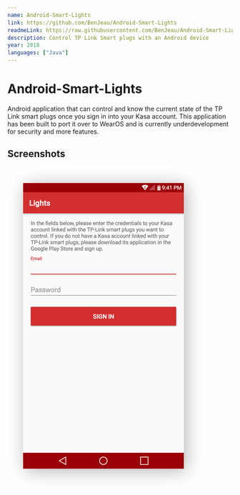 ```yaml
---
name: Android-Smart-Lights
link: https://github.com/BenJeau/Android-Smart-Lights
readmeLink: https://raw.githubusercontent.com/BenJeau/Android-Smart-Lights/master/README.md
description: Control TP Link Smart plugs with an Android device
year: 2018
languages: ["Java"]
---
```


# Android-Smart-Lights
Android application that can control and know the current state of the TP Link smart plugs once you sign in into your Kasa account. This application has been built to port it over to WearOS and is currently underdevelopment for security and more features.

## Screenshots

[![Main](https://raw.githubusercontent.com/BenJeau/Android-Smart-Lights/master/screenshots/Main.png)](https://raw.githubusercontent.com/BenJeau/Android-Smart-Lights/master/screenshots/MainFull.png)

